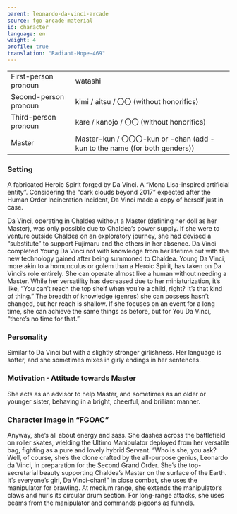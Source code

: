 ```yaml
---
parent: leonardo-da-vinci-arcade
source: fgo-arcade-material
id: character
language: en
weight: 4
profile: true
translation: "Radiant-Hope-469"
---
```


<table>
  <tr><td>First-person pronoun</td><td>watashi</td></tr>
  <tr><td>Second-person pronoun</td><td>kimi / aitsu / 〇〇 (without honorifics)</td></tr>
  <tr><td>Third-person pronoun</td><td>kare / kanojo / 〇〇 (without honorifics)</td></tr>
  <tr><td>Master</td><td>Master-kun / 〇〇〇-kun or -chan (add -kun to the name (for both genders))</td></tr>
</table>

### Setting

A fabricated Heroic Spirit forged by Da Vinci. A “Mona Lisa-inspired artificial entity”. Considering the “dark clouds beyond 2017” expected after the Human Order Incineration Incident, Da Vinci made a copy of herself just in case.

Da Vinci, operating in Chaldea without a Master (defining her doll as her Master), was only possible due to Chaldea’s power supply.
If she were to venture outside Chaldea on an exploratory journey, she had devised a “substitute” to support Fujimaru and the others in her absence.
Da Vinci completed Young Da Vinci not with knowledge from her lifetime but with the new technology gained after being summoned to Chaldea. Young Da Vinci, more akin to a homunculus or golem than a Heroic Spirit, has taken on Da Vinci’s role entirely. She can operate almost like a human without needing a Master. While her versatility has decreased due to her miniaturization, it’s like, “You can’t reach the top shelf when you’re a child, right? It’s that kind of thing.” The breadth of knowledge (genres) she can possess hasn’t changed, but her reach is shallow. If she focuses on an event for a long time, she can achieve the same things as before, but for You Da Vinci, “there’s no time for that.”

### Personality

Similar to Da Vinci but with a slightly stronger girlishness. Her language is softer, and she sometimes mixes in girly endings in her sentences.

### Motivation · Attitude towards Master

She acts as an advisor to help Master, and sometimes as an older or younger sister, behaving in a bright, cheerful, and brilliant manner.

### Character Image in “FGOAC”

Anyway, she’s all about energy and sass. She dashes across the battlefield on roller skates, wielding the Ultimo Manipulator deployed from her versatile bag, fighting as a pure and lovely hybrid Servant.
“Who is she, you ask? Well, of course, she’s the clone crafted by the all-purpose genius, Leonardo da Vinci, in preparation for the Second Grand Order. She’s the top-secretarial beauty supporting Chaldea’s Master on the surface of the Earth. It’s everyone’s girl, Da Vinci-chan!”
In close combat, she uses the manipulator for brawling. At medium range, she extends the manipulator’s claws and hurls its circular drum section. For long-range attacks, she uses beams from the manipulator and commands pigeons as funnels.

